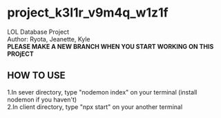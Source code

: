 # project_k3l1r_v9m4q_w1z1f
LOL Database Project <br>
Author: Ryota, Jeanette, Kyle<br>
**PLEASE MAKE A NEW BRANCH WHEN YOU START WORKING ON THIS PROjECT**
## HOW TO USE
1.In sever directory, type "nodemon index" on your terminal (install nodemon if you haven't)<br>
2.In client directory, type "npx start" on your another terminal<br>


